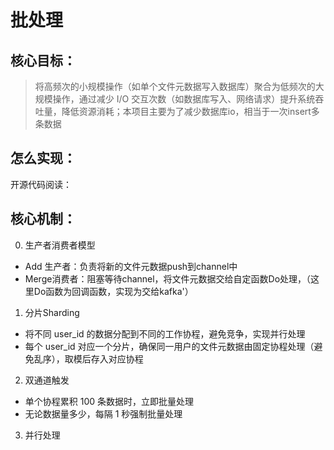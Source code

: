 # 批处理


## 核心目标：
> 将高频次的小规模操作（如单个文件元数据写入数据库）聚合为低频次的大规模操作，通过减少 I/O 交互次数（如数据库写入、网络请求）提升系统吞吐量，降低资源消耗；本项目主要为了减少数据库io，相当于一次insert多条数据

## 怎么实现：

开源代码阅读：


## 核心机制：
0. 生产者消费者模型
* Add 生产者：负责将新的文件元数据push到channel中
* Merge消费者：阻塞等待channel，将文件元数据交给自定函数Do处理，（这里Do函数为回调函数，实现为交给kafka'）

1. 分片Sharding
* 将不同 user_id 的数据分配到不同的工作协程，避免竞争，实现并行处理
* 每个 user_id 对应一个分片，确保同一用户的文件元数据由固定协程处理（避免乱序），取模后存入对应协程

2. 双通道触发
* 单个协程累积 100 条数据时，立即批量处理
* 无论数据量多少，每隔 1 秒强制批量处理

3. 并行处理


